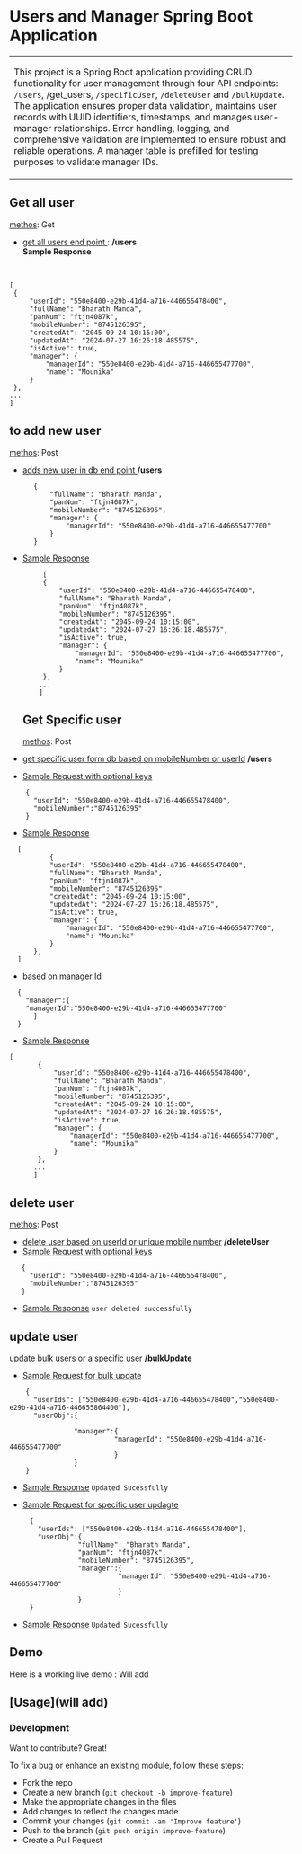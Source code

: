 
# Users and Manager Spring Boot Application
<table>
<tr>
<td>

  
This project is a Spring Boot application providing CRUD functionality for user management through four API endpoints: `/users`, /get_users, `/specificUser`,  `/deleteUser` and `/bulkUpdate`.
The application ensures proper data validation, maintains user records with UUID identifiers, timestamps, and manages user-manager relationships.
Error handling, logging, and comprehensive validation are implemented to ensure robust and reliable operations.
A manager table is prefilled for testing purposes to validate manager IDs.
</td>
</tr>
</table>

## Get all user 
<u>methos</u>: Get
 - <u>get all users end point </u>: **/users** <br />
 **Sample Response**
 <br />
 
   ```sample response
   [
    {
        "userId": "550e8400-e29b-41d4-a716-446655478400",
        "fullName": "Bharath Manda",
        "panNum": "ftjn4087k",
        "mobileNumber": "8745126395",
        "createdAt": "2045-09-24 10:15:00",
        "updatedAt": "2024-07-27 16:26:18.485575",
        "isActive": true,
        "manager": {
            "managerId": "550e8400-e29b-41d4-a716-446655477700",
            "name": "Mounika"
        }
    },
   ...
   ]
   
   ```

   
## to add new user
<u>methos</u>: Post
 - <u>adds new user in db end point </u>  **/users**

  ``` Sample Request body
        {
            "fullName": "Bharath Manda",
            "panNum": "ftjn4087k",
            "mobileNumber": "8745126395",
            "manager": {
                "managerId": "550e8400-e29b-41d4-a716-446655477700"
            }
        }
  ```
- <u>Sample Response</u>
 
   ```sample response
        [
        {
            "userId": "550e8400-e29b-41d4-a716-446655478400",
            "fullName": "Bharath Manda",
            "panNum": "ftjn4087k",
            "mobileNumber": "8745126395",
            "createdAt": "2045-09-24 10:15:00",
            "updatedAt": "2024-07-27 16:26:18.485575",
            "isActive": true,
            "manager": {
                "managerId": "550e8400-e29b-41d4-a716-446655477700",
                "name": "Mounika"
            }
        },
       ...
       ]
   
   ```
   ## Get Specific user
  <u>methos</u>: Post
 - <u>get specific user form db based on mobileNumber or userId</u> **/users**
  - <u>Sample Request with optional keys</u>
  ```sample request
      {
        "userId": "550e8400-e29b-41d4-a716-446655478400",
        "mobileNumber":"8745126395"    
      }
  ```
  - <u>Sample Response</u>

  ```sample response
    [
            {
            "userId": "550e8400-e29b-41d4-a716-446655478400",
            "fullName": "Bharath Manda",
            "panNum": "ftjn4087k",
            "mobileNumber": "8745126395",
            "createdAt": "2045-09-24 10:15:00",
            "updatedAt": "2024-07-27 16:26:18.485575",
            "isActive": true,
            "manager": {
                "managerId": "550e8400-e29b-41d4-a716-446655477700",
                "name": "Mounika"
            }
        },
    ]
  ```
  - <u>based on manager Id</u>
  ```sample request
    {
      "manager":{
      "managerId":"550e8400-e29b-41d4-a716-446655477700"
        }
    }
  ```
 - <u>Sample Response</u>

 ```
[
        {
            "userId": "550e8400-e29b-41d4-a716-446655478400",
            "fullName": "Bharath Manda",
            "panNum": "ftjn4087k",
            "mobileNumber": "8745126395",
            "createdAt": "2045-09-24 10:15:00",
            "updatedAt": "2024-07-27 16:26:18.485575",
            "isActive": true,
            "manager": {
                "managerId": "550e8400-e29b-41d4-a716-446655477700",
                "name": "Mounika"
            }
        },
       ...
       ]
```
 ## delete user
  <u>methos</u>: Post
 - <u>delete user based on userId or unique mobile number</u> **/deleteUser**
  - <u>Sample Request with optional keys</u>
   ```sample request
      {
        "userId": "550e8400-e29b-41d4-a716-446655478400",
        "mobileNumber":"8745126395"    
      }
  ```
- <u>Sample Response</u>
```user deleted successfully```

## update user
 <u>update bulk users or a specific user</u> **/bulkUpdate**
 - <u>Sample Request for bulk update</u>
  ```sample request
      {
        "userIds": ["550e8400-e29b-41d4-a716-446655478400","550e8400-e29b-41d4-a716-446655864400"],
        "userObj":{
                  
                  "manager":{
                            "managerId": "550e8400-e29b-41d4-a716-446655477700"
                            }
                  }    
      }
  ```
- <u>Sample Response</u>
```Updated Sucessfully```

- <u>Sample Request for specific user updagte</u>
 ```sample request
      {
        "userIds": ["550e8400-e29b-41d4-a716-446655478400"],
        "userObj":{
                  "fullName": "Bharath Manda",
                  "panNum": "ftjn4087k",
                  "mobileNumber": "8745126395",
                  "manager":{
                            "managerId": "550e8400-e29b-41d4-a716-446655477700"
                            }
                  }    
      }
  ```
- <u>Sample Response</u>
```Updated Sucessfully```

## Demo
Here is a working live demo :  Will  add


## [Usage](will add) 

### Development
Want to contribute? Great!

To fix a bug or enhance an existing module, follow these steps:

- Fork the repo
- Create a new branch (`git checkout -b improve-feature`)
- Make the appropriate changes in the files
- Add changes to reflect the changes made
- Commit your changes (`git commit -am 'Improve feature'`)
- Push to the branch (`git push origin improve-feature`)
- Create a Pull Request 
